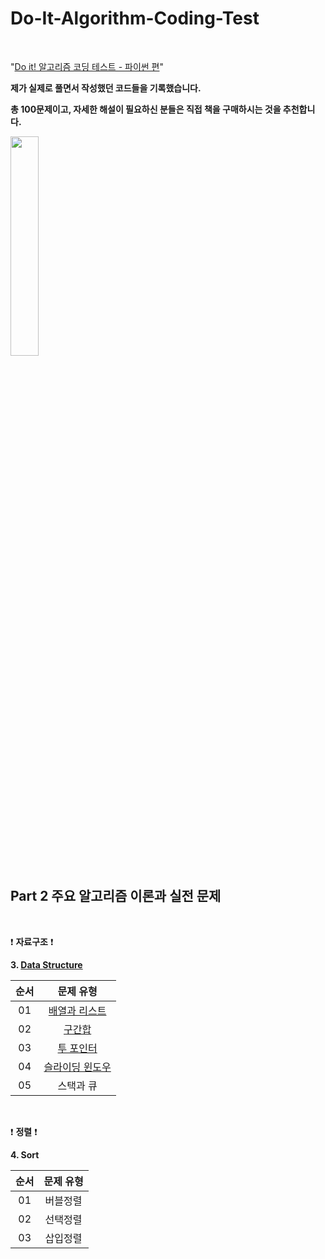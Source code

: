 # Do-It-Algorithm-Coding-Test

<br/>

"[Do it! 알고리즘 코딩 테스트 - 파이썬 편](http://www.yes24.com/Product/Goods/111686187)"

**제가 실제로 풀면서 작성했던 코드들을 기록했습니다.**

**총 100문제이고, 자세한 해설이 필요하신 분들은 직접 책을 구매하시는 것을 추천합니다.**

<img src = "https://user-images.githubusercontent.com/97127994/204630861-e275be57-ec4b-44c2-a5c2-77faec88fa95.jpeg" width="30%" height="30%">

<br/>


## Part 2 주요 알고리즘 이론과 실전 문제

<br/>

:exclamation: **자료구조** :exclamation:


**3. [Data Structure](https://github.com/eric98040/Do-It-Algorithm-Coding-Test/tree/main/3_Data_Structure)**


|       순서        |         문제 유형       |   
|:-----:|:-----:|
|01|[배열과 리스트](https://github.com/eric98040/Do-It-Algorithm-Coding-Test/tree/main/3_Data_Structure/1_%EB%B0%B0%EC%97%B4%EA%B3%BC%20%EB%A6%AC%EC%8A%A4%ED%8A%B8)|
|02|[구간합](https://github.com/eric98040/Do-It-Algorithm-Coding-Test/tree/main/3_Data_Structure/2_%EA%B5%AC%EA%B0%84%ED%95%A9)|
|03|[투 포인터](https://github.com/eric98040/Do-It-Algorithm-Coding-Test/tree/main/3_Data_Structure/3_%ED%88%AC%20%ED%8F%AC%EC%9D%B8%ED%84%B0)|
|04|[슬라이딩 윈도우](https://github.com/eric98040/Do-It-Algorithm-Coding-Test/tree/main/3_Data_Structure/4_%EC%8A%AC%EB%9D%BC%EC%9D%B4%EB%94%A9%20%EC%9C%88%EB%8F%84%EC%9A%B0)|
|05|스택과 큐|

<br/>

:exclamation: **정렬** :exclamation:

**4. Sort**


|       순서        |         문제 유형       |   
|:-----:|:-----:|
|01|버블정렬|
|02|선택정렬|
|03|삽입정렬|
